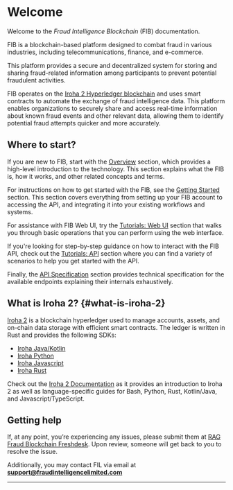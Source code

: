 # Welcome

Welcome to the _Fraud Intelligence Blockchain_ (FIB) documentation.

FIB is a blockchain-based platform designed to combat fraud in various industries, including telecommunications, finance, and e-commerce.

This platform provides a secure and decentralized system for storing and sharing fraud-related information among participants to prevent potential fraudulent activities.

FIB operates on the [Iroha 2 Hyperledger blockchain](/#what-is-iroha-2) and uses smart contracts to automate the exchange of fraud intelligence data. This platform enables organizations to securely share and access real-time information about known fraud events and other relevant data, allowing them to identify potential fraud attempts quicker and more accurately.

## Where to start?

If you are new to FIB, start with the [Overview](./overview.md) section, which provides a high-level introduction to the technology. This section explains what the FIB is, how it works, and other related concepts and terms.

For instructions on how to get started with the FIB, see the [Getting Started](./getting-started.md) section. This section covers everything from setting up your FIB account to accessing the API, and integrating it into your existing workflows and systems.

For assistance with FIB Web UI, try the [Tutorials: Web UI](./tutorials-web.md) section that walks you through basic operations that you can perform using the web interface.

If you're looking for step-by-step guidance on how to interact with the FIB API, check out the [Tutorials: API](./tutorials-api.md) section where you can find a variety of scenarios to help you get started with the API.

Finally, the [API Specification](./api-specification.md) section provides technical specification for the available endpoints explaining their internals exhaustively.

## What is Iroha 2? {#what-is-iroha-2}

[Iroha 2](https://github.com/hyperledger/iroha/tree/iroha2) is a blockchain hyperledger used to manage accounts, assets, and on-chain data storage with efficient smart contracts. The ledger is written in Rust and provides the following SDKs:

- [Iroha Java/Kotlin](https://github.com/hyperledger/iroha-java/tree/iroha2-main)
- [Iroha Python](https://github.com/hyperledger/iroha-python/tree/iroha2)
- [Iroha Javascript](https://github.com/hyperledger/iroha-javascript/tree/iroha2)
- [Iroha Rust](https://github.com/hyperledger/iroha/tree/iroha2-lts/client)

Check out the [Iroha 2 Documentation](https://hyperledger.github.io/iroha-2-docs/) as it provides an introduction to Iroha 2 as well as language-specific guides for Bash, Python, Rust, Kotlin/Java, and Javascript/TypeScript.

## Getting help

If, at any point, you’re experiencing any issues, please submit them at [RAG Fraud Blockchain Freshdesk](https://ragfraudblockchain.freshdesk.com/a/dashboard/default). Upon review, someone will get back to you to resolve the issue.

Additionally, you may contact FIL via email at **[support@fraudintelligencelimited.com](mailto:support@fraudintelligencelimited.com)**

---

<CompaniesLogos location="docs" />
